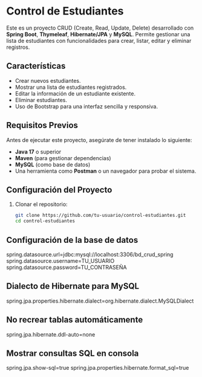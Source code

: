 # Control de Estudiantes

Este es un proyecto CRUD (Create, Read, Update, Delete) desarrollado con **Spring Boot**, **Thymeleaf**, **Hibernate/JPA** y **MySQL**. 
Permite gestionar una lista de estudiantes con funcionalidades para crear, listar, editar y eliminar registros.

## Características

- Crear nuevos estudiantes.
- Mostrar una lista de estudiantes registrados.
- Editar la información de un estudiante existente.
- Eliminar estudiantes.
- Uso de Bootstrap para una interfaz sencilla y responsiva.

## Requisitos Previos

Antes de ejecutar este proyecto, asegúrate de tener instalado lo siguiente:

- **Java 17** o superior
- **Maven** (para gestionar dependencias)
- **MySQL** (como base de datos)
- Una herramienta como **Postman** o un navegador para probar el sistema.

## Configuración del Proyecto

1. Clonar el repositorio:
   ```bash
   git clone https://github.com/tu-usuario/control-estudiantes.git
   cd control-estudiantes

## Configuración de la base de datos
spring.datasource.url=jdbc:mysql://localhost:3306/bd_crud_spring
spring.datasource.username=TU_USUARIO
spring.datasource.password=TU_CONTRASEÑA

## Dialecto de Hibernate para MySQL
spring.jpa.properties.hibernate.dialect=org.hibernate.dialect.MySQLDialect

## No recrear tablas automáticamente
spring.jpa.hibernate.ddl-auto=none

## Mostrar consultas SQL en consola
spring.jpa.show-sql=true
spring.jpa.properties.hibernate.format_sql=true
